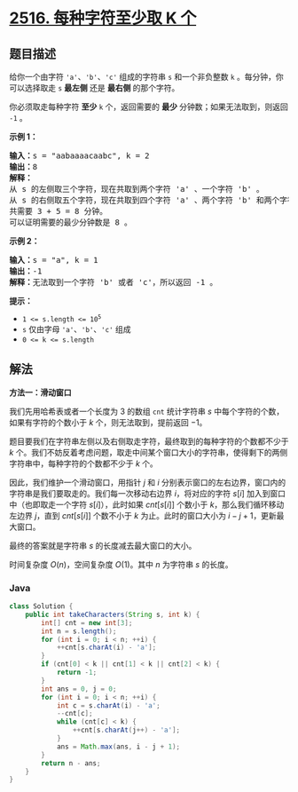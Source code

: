 # [2516. 每种字符至少取 K 个](https://leetcode.cn/problems/take-k-of-each-character-from-left-and-right)

## 题目描述

<p>给你一个由字符 <code>'a'</code>、<code>'b'</code>、<code>'c'</code> 组成的字符串 <code>s</code> 和一个非负整数 <code>k</code> 。每分钟，你可以选择取走 <code>s</code> <strong>最左侧</strong> 还是 <strong>最右侧</strong> 的那个字符。</p>

<p>你必须取走每种字符 <strong>至少</strong> <code>k</code> 个，返回需要的 <strong>最少</strong> 分钟数；如果无法取到，则返回<em> </em><code>-1</code> 。</p>

<p><strong>示例 1：</strong></p>

<pre>
<strong>输入：</strong>s = "aabaaaacaabc", k = 2
<strong>输出：</strong>8
<strong>解释：</strong>
从 s 的左侧取三个字符，现在共取到两个字符 'a' 、一个字符 'b' 。
从 s 的右侧取五个字符，现在共取到四个字符 'a' 、两个字符 'b' 和两个字符 'c' 。
共需要 3 + 5 = 8 分钟。
可以证明需要的最少分钟数是 8 。
</pre>

<p><strong>示例 2：</strong></p>

<pre>
<strong>输入：</strong>s = "a", k = 1
<strong>输出：</strong>-1
<strong>解释：</strong>无法取到一个字符 'b' 或者 'c'，所以返回 -1 。
</pre>

<p><strong>提示：</strong></p>

<ul>
	<li><code>1 &lt;= s.length &lt;= 10<sup>5</sup></code></li>
	<li><code>s</code> 仅由字母 <code>'a'</code>、<code>'b'</code>、<code>'c'</code> 组成</li>
	<li><code>0 &lt;= k &lt;= s.length</code></li>
</ul>

## 解法

**方法一：滑动窗口**

我们先用哈希表或者一个长度为 $3$ 的数组 `cnt` 统计字符串 $s$ 中每个字符的个数，如果有字符的个数小于 $k$ 个，则无法取到，提前返回 $-1$。

题目要我们在字符串左侧以及右侧取走字符，最终取到的每种字符的个数都不少于 $k$ 个。我们不妨反着考虑问题，取走中间某个窗口大小的字符串，使得剩下的两侧字符串中，每种字符的个数都不少于 $k$ 个。

因此，我们维护一个滑动窗口，用指针 $j$ 和 $i$ 分别表示窗口的左右边界，窗口内的字符串是我们要取走的。我们每一次移动右边界 $i$，将对应的字符 $s[i]$ 加入到窗口中（也即取走一个字符 $s[i]$），此时如果 $cnt[s[i]]$ 个数小于 $k$，那么我们循环移动左边界 $j$，直到 $cnt[s[i]]$ 个数不小于 $k$ 为止。此时的窗口大小为 $i - j + 1$，更新最大窗口。

最终的答案就是字符串 $s$ 的长度减去最大窗口的大小。

时间复杂度 $O(n)$，空间复杂度 $O(1)$。其中 $n$ 为字符串 $s$ 的长度。

### **Java**

```java
class Solution {
    public int takeCharacters(String s, int k) {
        int[] cnt = new int[3];
        int n = s.length();
        for (int i = 0; i < n; ++i) {
            ++cnt[s.charAt(i) - 'a'];
        }
        if (cnt[0] < k || cnt[1] < k || cnt[2] < k) {
            return -1;
        }
        int ans = 0, j = 0;
        for (int i = 0; i < n; ++i) {
            int c = s.charAt(i) - 'a';
            --cnt[c];
            while (cnt[c] < k) {
                ++cnt[s.charAt(j++) - 'a'];
            }
            ans = Math.max(ans, i - j + 1);
        }
        return n - ans;
    }
}
```
